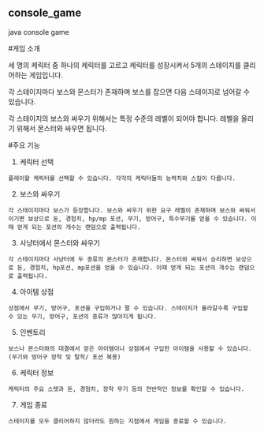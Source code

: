 ## console_game
java console game

#게임 소개

세 명의 케릭터 중 하나의 케릭터를 고르고 케릭터를 성장시켜서 5개의 스테이지를 클리어하는 게임입니다.


각 스테이지마다 보스와 몬스터가 존재하며 보스를 잡으면 다음 스테이지로 넘어갈 수 있습니다.


각 스테이지의 보스와 싸우기 위해서는 특정 수준의 레벨이 되어야 합니다. 레벨을 올리기 위해서 몬스터와 싸우면 됩니다.
 
#주요 기능

  1. 케릭터 선택
  
    플레이할 케릭터를 선택할 수 있습니다. 각각의 케릭터들의 능력치와 스킬이 다릅니다.
    
  2. 보스와 싸우기
  
    각 스테이지마다 보스가 등장합니다. 보스와 싸우기 위한 요구 레벨이 존재하며 보스와 싸워서 이기면 보상으로 돈, 경험치, hp/mp 포션, 무기, 방어구, 특수무기를 얻을 수 있습니다. 이때 얻게 되는 포션의 개수는 랜덤으로 출력됩니다.
    
  3. 사냥터에서 몬스터와 싸우기
  
    각 스테이지마다 사냥터에 두 종류의 몬스터가 존재합니다. 몬스터와 싸워서 승리하면 보상으로 돈, 경험치, hp포션, mp포션을 얻을 수 있습니다. 이때 얻게 되는 포션의 개수는 랜덤으로 출력됩니다.
    
  4. 아이템 상점
  
    상점에서 무기, 방어구, 포션을 구입하거나 팔 수 있습니다. 스테이지가 올라갈수록 구입할 수 있는 무기, 방어구, 포션의 종류가 많아지게 됩니다.
    
  5. 인벤토리
  
    보스나 몬스터와의 대결에서 얻은 아이템이나 상점에서 구입한 아이템을 사용할 수 있습니다. (무기와 방어구 장착 및 탈착/ 포션 복용) 
    
  6. 케릭터 정보
  
    케릭터의 주요 스텟과 돈, 경험치, 장착 무기 등의 전반적인 정보를 확인할 수 있습니다.  
    
  7. 게임 종료
  
    스테이지를 모두 클리어하지 않더라도 원하는 지점에서 게임을 종료할 수 있습니다. 


 
